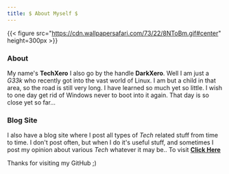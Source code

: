 ```yaml
---
title: $ About Myself $
---
```


{{< figure src="https://cdn.wallpapersafari.com/73/22/8NToBm.gif#center" height=300px >}}

### About

My name's **TechXero** I also go by the handle **DarkXero**. Well I am just a *G33k* who recently got into the vast world of Linux. I am but a child in that area, so the road is still very long. I have learned so much yet so little. I wish to one day get rid of Windows never to boot into it again. That day is so close yet so far…

### Blog Site

I also have a blog site where I post all types of *Tech* related stuff from time to time. I don't post often, but when I do it's useful stuff, and sometimes I post my opinion about various *Tech* whatever it may be.. To visit [**Click Here**](https://techxero.com)

Thanks for visiting my GitHub ;)